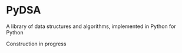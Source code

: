 # PyDSA
A library of data structures and algorithms, implemented in Python for Python

Construction in progress
